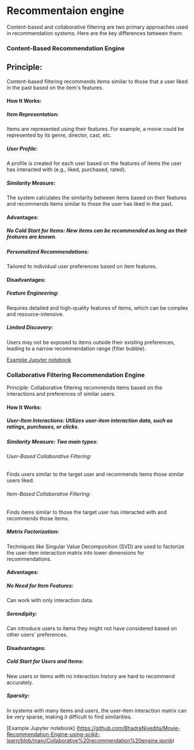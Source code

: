 # Recommentaion engine

Content-based and collaborative filtering are two primary approaches used in recommendation systems. Here are the key differences between them:

### Content-Based Recommendation Engine
## Principle: 
Content-based filtering recommends items similar to those that a user liked in the past based on the item's features.

#### How It Works:

##### Item Representation: 
Items are represented using their features. For example, a movie could be represented by its genre, director, cast, etc.
##### User Profile: 
A profile is created for each user based on the features of items the user has interacted with (e.g., liked, purchased, rated).
##### Similarity Measure: 
The system calculates the similarity between items based on their features and recommends items similar to those the user has liked in the past.

#### Advantages:

##### No Cold Start for Items: New items can be recommended as long as their features are known.
##### Personalized Recommendations: 

Tailored to individual user preferences based on item features.
#### Disadvantages:

##### Feature Engineering:
Requires detailed and high-quality features of items, which can be complex and resource-intensive.
##### Limited Discovery:
Users may not be exposed to items outside their existing preferences, leading to a narrow recommendation range (filter bubble).

[Example Jupyter notebook](https://github.com/BhadraNivedita/Movie-Recommendation-Engine-using-scikit-learn/blob/main/Content_based_Recommendation_system_movie_dataset.ipynb)

### Collaborative Filtering Recommendation Engine
Principle: Collaborative filtering recommends items based on the interactions and preferences of similar users.

#### How It Works:

##### User-Item Interactions: Utilizes user-item interaction data, such as ratings, purchases, or clicks.

##### Similarity Measure: Two main types:
###### User-Based Collaborative Filtering: 
Finds users similar to the target user and recommends items those similar users liked.
###### Item-Based Collaborative Filtering: 
Finds items similar to those the target user has interacted with and recommends those items.
##### Matrix Factorization: 
Techniques like Singular Value Decomposition (SVD) are used to factorize the user-item interaction matrix into lower dimensions for recommendations.

#### Advantages:

##### No Need for Item Features: 
Can work with only interaction data.
##### Serendipity: 
Can introduce users to items they might not have considered based on other users' preferences.
#### Disadvantages:

##### Cold Start for Users and Items: 
New users or items with no interaction history are hard to recommend accurately.
##### Sparsity:
In systems with many items and users, the user-item interaction matrix can be very sparse, making it difficult to find similarities.

[Example Jupyter notebook] (https://github.com/BhadraNivedita/Movie-Recommendation-Engine-using-scikit-learn/blob/main/Collaborative%20recommendation%20engine.ipynb)

